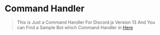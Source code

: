# Command Handler
> This is Just a Command Handler For Discord.js Version 13
> And You can Find a Sample Bot which Command Handler in [Here](https://github.com/Lugia-is-OP/Sample_Bot)